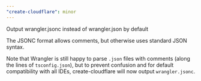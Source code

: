 ```yaml
---
"create-cloudflare": minor
---
```


Output wrangler.jsonc instead of wrangler.json by default

The JSONC format allows comments, but otherwise uses standard JSON syntax.

Note that Wrangler is still happy to parse `.json` files with comments (along the lines of `tsconfig.json`), but to prevent confusion and for default compatibility with all IDEs, create-cloudflare will now output `wrangler.jsonc`.
